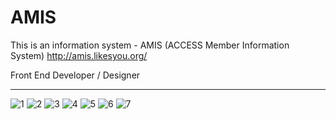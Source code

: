 # AMIS
This is an information system -  AMIS (ACCESS Member Information System)
http://amis.likesyou.org/

Front End Developer / Designer

***
![1](https://user-images.githubusercontent.com/25134135/28241194-6f3d5746-69c2-11e7-9d3e-a8ccb475b9c4.png)
![2](https://user-images.githubusercontent.com/25134135/28241197-7dbd87aa-69c2-11e7-8818-e2407e44dab0.png)
![3](https://user-images.githubusercontent.com/25134135/28241206-9b6a74f2-69c2-11e7-88df-8bbf87c78cfd.png)
![4](https://user-images.githubusercontent.com/25134135/28241193-6f283c1c-69c2-11e7-8907-fa871348e7f5.png)
![5](https://user-images.githubusercontent.com/25134135/28241192-6ef691b2-69c2-11e7-8f1f-aa89f4e1d0ea.png)
![6](https://user-images.githubusercontent.com/25134135/28241232-1b64d1fc-69c3-11e7-9116-a2fadc7f955c.png)
![7](https://user-images.githubusercontent.com/25134135/28241243-529256ea-69c3-11e7-9df5-c506d59fd7c5.png)

